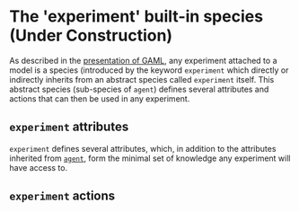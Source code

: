 
# The 'experiment' built-in species (Under Construction)



As described in the [presentation of GAML](https://github.com/gama-platform/gama/wiki/Content\Tutorials\LearnGAMLStepByStep\Introduction.md), any experiment attached to a model is a species (introduced by the keyword `experiment` which directly or indirectly inherits from an abstract species called `experiment` itself. This abstract species (sub-species of `agent`) defines several attributes and actions that can then be used in any experiment.






## `experiment` attributes
`experiment` defines several attributes, which, in addition to the attributes inherited from [`agent`](https://github.com/gama-platform/gama/wiki/Content\References\GAMLReferences\BuiltInSpecies\AgentBuiltInSpecies.md), form the minimal set of knowledge any experiment will have access to.
 


## `experiment` actions